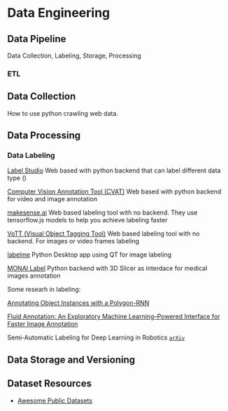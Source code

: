 # Data Engineering

## Data Pipeline

Data Collection, Labeling, Storage, Processing

### ETL

## Data Collection

How to use python crawling web data.

## Data Processing

### Data Labeling

[Label Studio](https://github.com/heartexlabs/label-studio)
Web based with python backend that can label different data type ()

[Computer Vision Annotation Tool (CVAT)](https://github.com/openvinotoolkit/cvat)
Web based with python backend for video and image annotation

[makesense.ai](https://github.com/SkalskiP/make-sense)
Web based labeling tool with no backend. They use tensorflow.js models to help you achieve labeling faster

[VoTT (Visual Object Tagging Tool)](https://github.com/microsoft/VoTT)
Web based labeling tool with no backend. For images or video frames labeling

[labelme](https://github.com/wkentaro/labelme)
Python Desktop app using QT for image labeling

[MONAI Label](https://github.com/Project-MONAI/MONAILabel/tree/main/monailabel)
Python backend with 3D Slicer as interdace for medical images annotation



Some researh in labeling:

[Annotating Object Instances with a Polygon-RNN](http://www.cs.toronto.edu/polyrnn/poly_cvpr17/)

[Fluid Annotation: An Exploratory Machine Learning–Powered Interface for Faster Image Annotation](https://ai.googleblog.com/2018/10/fluid-annotation-exploratory-machine.html)

Semi-Automatic Labeling for Deep Learning in Robotics [`arXiv`](https://arxiv.org/abs/1908.01862)



## Data Storage and Versioning




## Dataset Resources

* [Awesome Public Datasets](https://github.com/awesomedata/awesome-public-datasets)

